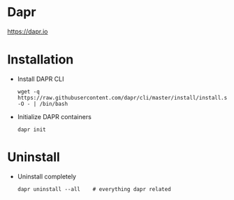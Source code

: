 # Dapr

<https://dapr.io>

# Installation

-  Install DAPR CLI
    ```
    wget -q https://raw.githubusercontent.com/dapr/cli/master/install/install.sh -O - | /bin/bash
    ```

- Initialize DAPR containers
    ```
    dapr init
    ```





# Uninstall

- Uninstall completely
    ```
    dapr uninstall --all    # everything dapr related
    ```

